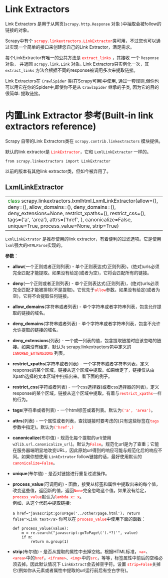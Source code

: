 # Link Extractors #

Link Extractors 是用于从网页(`scrapy.http.Response` 对象 )中抽取会被follow的链接的对象。

Scrapy中有个 <font color=red>`scrapy.linkextractors.LinkExtractor`</font>类可用，不过您也可以通过实现一个简单的接口来创建您自己的Link Extractor，满足需求。

每个LinkExtractor有唯一的公共方法是 <font color=red>`extract_links`</font> ，其接收 一个 `Response` 对象， 并返回 `scrapy.link.Link` 对象｡ Link Extractors只实例化一次，其 `extract_links` 方法会根据不同的response被调用多次来提取链接｡

Link Extractors在 `CrawlSpider` 类(在Scrapy可用)中使用, 通过一套规则,但你也可以用它在你的Spider中,即使你不是从 `CrawlSpider` 继承的子类, 因为它的目的很简单: 提取链接｡

# 内置Link Extractor 参考(Built-in link extractors reference) #

Scrapy 自带的Link Extractors类在 `scrapy.contrib.linkextractors` 模块提供｡

默认的link extractor是 <font color=red>`LinkExtractor`</font>，它和 `LxmlLinkExtractor` 一样的。

	from scrapy.linkextractors import LinkExtractor

以前的版本有其他link extractor类，但如今被弃用了。

## LxmlLinkExtractor ##

<table>
<tr>
<td>
<font color=green>class</font> scrapy.linkextractors.lxmlhtml.LxmlLinkExtractor(allow=(), deny=(), allow_domains=(), deny_domains=(), deny_extensions=None, restrict_xpaths=(), restrict_css=(), tags=('a', 'area'), attrs=('href', ), canonicalize=False, unique=True, process_value=None, strip=True)
</td>
</tr>
</table>

`LxmlLinkExtrator` 是推荐使用的link extractor，有着便利的过滤选项。它是使用`lxml`强大的`HTMLParse`实现的。

**参数**：

  - **allow**(一个正则或者正则列表) -  单个正则表达式(正则列表)，(绝对)urls必须完全匹配才能提取。如果没有给定(或者为空)，它将会匹配所有的链接。
  - **deny**(一个正则或者正则列表) - 单个正则表达式(正则列表)，(绝对)urls必须完全匹配才能被排除(不是提取)。它优先于<font color=red>`allow`</font>参数。如果没有给定(或者为空)，它将不会提取任何链接。
  - **allow_domains**(字符串或者列表) - 单个字符串或者字符串列表，包含允许提取的链接的域名。
  - **deny_domains**(字符串或者列表) - 单个字符串或者字符串列表，包含不允许允许提取的链接的域名。
  - **deny_extensions**(列表) - 一个或一列表的值，包含提取链接时应该忽略的链接。如果没有给定，默认为 scrapy.linkextractors包中定义的 <font color=red>`IGNORED_EXTENSIONS`</font> 列表。
  - **restrict_xpaths**(字符串或者列表) - 一个字符串或者字符串列表，定义response的某个区域，链接从这个区域中提取。如果给定了，链接仅从由Xpath选择的文本区域中扫描出来。看下面的例子。
  - **restrict_css**(字符或者列表) - 一个css选择器(或者css选择器的列表)，定义response的某个区域，链接从这个区域中提取。有着与<font color=red>`restrict_xpaths`</font>一样的行为。
  - **tags**(字符串或者列表) - 一个html标签或着列表。默认为<font color=red>`('a', 'area')`</font>。
  - **attrs**(列表) - 一个属性或者列表，查找链接时要考虑的(只有这些标签在<font color=red>`tags`</font>参数中指定)。默认为<font color=red>`('href',)`</font>
  - **canonicalize**(布尔值) - 规范化每个提取的url(使用`w3lib.url.canonicalize_url`)。默认为<font color=red>`False`</font>。规范化url是为了查重；它能在服务器端明显地改变URL，因此原始url得到的响应可能与规范化后的响应不同。如果你想使用 `LinkExtrator` follow链接的话，最好使用默认的 <font color=red>`canonicalize=False`</font>。
  - **unique**(布尔值) - 是否对链接进行重复过滤操作。
  - **process_value**(可调用的) - 函数，接受从标签和属性中提取出来的每个值，改变这些值，返回新的值，返回<font color=red>`None`</font>完全忽略这个值。如果没有给定，<font color=red>`process_value`</font>默认为<font color=red>`lambda x: x`</font>。</br>例如，从这个代码中提取链接:</br>		
     	`a href="javascript:goToPage('../other/page.html'); return false">Link text</a>`
  你可以在 <font color=red>`process_value`</font>中使用下面的函数：

		def process_value(value):
		    m = re.search("javascript:goToPage\('(.*?)'", value)
		    if m:
		        return m.group(1)
  - **strip**(布尔值) - 是否从提取的属性中去掉空格。根据HTML标准，<font color=red>`<a>`</font>、<font color=red>`<area>`</font>中的<font color=red>`href`</font>，<font color=red>`<iframe>`</font>、<font color=red>`<img>`</font>中的<font color=red>`src`</font>，等等，标签属性中前后的空格必须去掉。因此默认情况下 `LinkExtract`会去掉空字符。设置 <font color=red>`strip=False`</font>关掉它(例如你从元素或者属性中提取的url运行前后有空白字符)。
     	

